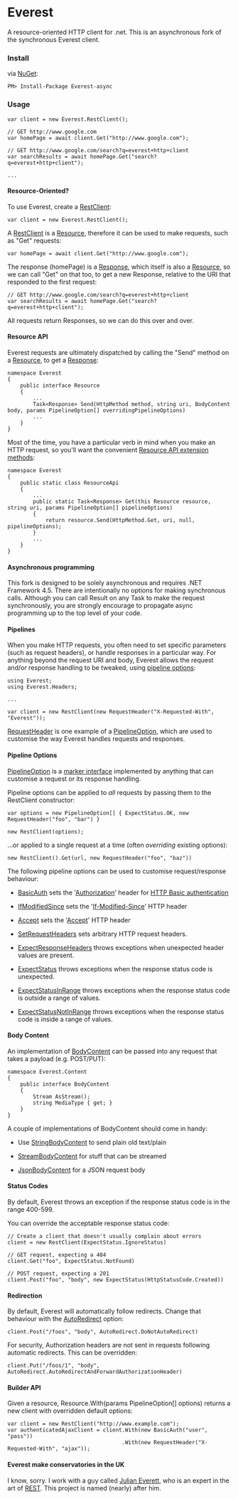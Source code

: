# Everest

A resource-oriented HTTP client for .net. This is an asynchronous fork of the synchronous Everest client.

### Install

via [NuGet](http://nuget.org):

    PM> Install-Package Everest-async

### Usage

    var client = new Everest.RestClient();
    
    // GET http://www.google.com
    var homePage = await client.Get("http://www.google.com");
    
    // GET http://www.google.com/search?q=everest+http+client
    var searchResults = await homePage.Get("search?q=everest+http+client");
    
    ...

#### Resource-Oriented?

To use Everest, create a [RestClient](Everest/RestClient.cs):

    var client = new Everest.RestClient();

A [RestClient](Everest/RestClient.cs) is a [Resource](Everest/Resource.cs), therefore it can be used to make requests, such as "Get" requests:

    var homePage = await client.Get("http://www.google.com");

The response (homePage) is a [Response](Everest/Response.cs), which itself is also a [Resource](Everest/Resource.cs), so we can call "Get" on that too, to get a new Response, relative to the URI that responded to the first request:

    // GET http://www.google.com/search?q=everest+http+client
    var searchResults = await homePage.Get("search?q=everest+http+client");

All requests return Responses, so we can do this over and over.

#### Resource API

Everest requests are ultimately dispatched by calling the "Send" method on a [Resource](Everest/Resource.cs), to get a [Response](Everest/Response.cs):

    namespace Everest
    {
        public interface Resource
        {
            ...
            Task<Response> Send(HttpMethod method, string uri, BodyContent body, params PipelineOption[] overridingPipelineOptions)
            ...
        }
    }

Most of the time, you have a particular verb in mind when you make an HTTP request, so you'll want the convenient [Resource API extension methods](Everest/ResourceApi.cs):

    namespace Everest
    {
        public static class ResourceApi
        {
            ...
            public static Task<Response> Get(this Resource resource, string uri, params PipelineOption[] pipelineOptions)
            {
                return resource.Send(HttpMethod.Get, uri, null, pipelineOptions);
            }
            ...
        }
    }

#### Asynchronous programming

This fork is designed to be solely asynchronous and requires .NET Framework 4.5. There are intentionally no options for making synchronous calls. Although you can call Result on any Task<Response> to make the request synchronously, you are strongly encourage to propagate async programming up to the top level of your code.

#### Pipelines

When you make HTTP requests, you often need to set specific parameters (such as request headers), or handle responses in a particular way. For anything beyond the request URI and body, Everest allows the request and/or response handling to be tweaked, using [pipeline options](Everest/Pipeline/PipelineOption.cs):

    using Everest;
    using Everest.Headers;
    
    ...
    
    var client = new RestClient(new RequestHeader("X-Requested-With", "Everest"));

[RequestHeader](Everest/Headers/RequestHeader.cs) is one example of a [PipelineOption](Everest/Pipeline/PipelineOption.cs), which are used to customise the way Everest handles requests and responses.

#### Pipeline Options

[PipelineOption](Everest/Pipeline/PipelineOption.cs) is a [marker interface](http://en.wikipedia.org/wiki/Marker_interface_pattern) implemented by anything that can customise a request or its response handling.

Pipeline options can be applied to _all_ requests by passing them to the RestClient constructor:
    
    var options = new PipelineOption[] { ExpectStatus.OK, new RequestHeader("foo", "bar") }
    
    new RestClient(options);

...or applied to a single request at a time (often _overriding_ existing options):

    new RestClient().Get(url, new RequestHeader("foo", "baz"))

The following pipeline options can be used to customise request/response behaviour:

* [BasicAuth](Everest/Auth/BasicAuth.cs) sets the '[Authorization](http://www.w3.org/Protocols/rfc2616/rfc2616-sec14.html#sec14.8)' header for [HTTP Basic authentication](http://en.wikipedia.org/wiki/Basic_access_authentication)
    
* [IfModifiedSince](Everest/Caching/IfModifiedSince.cs) sets the '[If-Modified-Since](http://www.w3.org/Protocols/rfc2616/rfc2616-sec14.html#sec14.25)' HTTP header
    
* [Accept](Everest/Headers/Accept.cs) sets the '[Accept](http://www.w3.org/Protocols/rfc2616/rfc2616-sec14.html#sec14.1)' HTTP header
    
* [SetRequestHeaders](Everest/Headers/SetRequestHeaders.cs) sets arbitrary HTTP request headers.
    
* [ExpectResponseHeaders](Everest/Headers/ExpectResponseHeaders.cs) throws exceptions when unexpected header values are present.
    
* [ExpectStatus](Everest/Status/ExpectStatus.cs) throws exceptions when the response status code is unexpected.
    
* [ExpectStatusInRange](Everest/Status/ExpectStatusInRange.cs) throws exceptions when the response status code is outside a range of values.
    
* [ExpectStatusNotInRange](Everest/Status/ExpectStatusNotInRange.cs) throws exceptions when the response status code is inside a range of values.

#### Body Content

An implementation of [BodyContent](Everest/Content/BodyContent) can be passed into any request that takes a payload (e.g. POST/PUT):

    namespace Everest.Content
    {
        public interface BodyContent
        {
            Stream AsStream();
            string MediaType { get; }
        }
    }

A couple of implementations of BodyContent should come in handy:

* Use [StringBodyContent](Everest/Content/StringBodyContent.cs) to send plain old text/plain
    
* [StreamBodyContent](Everest/Content/StreamBodyContent.cs) for stuff that can be streamed

* [JsonBodyContent](Everest/Content/JsonBodyContent.cs) for a JSON request body

#### Status Codes

By default, Everest throws an exception if the response status code is in the range 400-599.

You can override the acceptable response status code:
    
    // Create a client that doesn't usually complain about errors
    client = new RestClient(ExpectStatus.IgnoreStatus)
    
    // GET request, expecting a 404
    client.Get("foo", ExpectStatus.NotFound)

    // POST request, expecting a 201
    client.Post("foo", "body", new ExpectStatus(HttpStatusCode.Created))

#### Redirection

By default, Everest will automatically follow redirects. Change that behaviour with the [AutoRedirect](Everest/Redirection/AutoRedirect.cs) option:

    client.Post("/foos", "body", AutoRedirect.DoNotAutoRedirect)

For security, Authorization headers are not sent in requests following automatic redirects. This can be overridden:

    client.Put("/foos/1", "body", AutoRedirect.AutoRedirectAndForwardAuthorizationHeader)

#### Builder API

Given a resource, Resource.With(params PipelineOption[] options) returns a new client with overridden default options:

    var client = new RestClient("http://www.example.com");
    var authenticatedAjaxClient = client.With(new BasicAuth("user", "pass"))
                                        .With(new RequestHeader("X-Requested-With", "ajax"));

#### Everest make conservatories in the UK

I know, sorry. I work with a guy called [Julian Everett](http://julianeverett.wordpress.com), who is an expert in the art of [REST](http://en.wikipedia.org/wiki/Representational_state_transfer). This project is named (nearly) after him.

